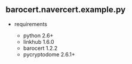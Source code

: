 
## barocert.navercert.example.py

* requirements

    * python 2.6+
    * linkhub 1.6.0
    * barocert 1.2.2
    * pycryptodome 2.6.1+
